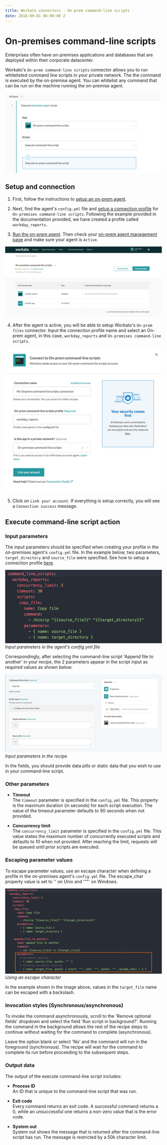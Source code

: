 ```yaml
---
title: Workato connectors - On-prem command-line scripts
date: 2018-09-01 06:00:00 Z
---
```


# On-premises command-line scripts
Enterprises often have on-premises applications and databases that are deployed within their corporate datacenter.

Workato's `On-prem command-line scripts` connector allows you to run whitelisted command line scripts in your private network. The the command is executed by the on-premise agent. You can whitelist any command that can be run on the machine running the on-premise agent. 

![On-prem command-line scripts connector](/assets/images/connectors/on-prem-command-line-scripts/on-prem-scripts-action.png)

## Setup and connection
1. First, follow the instructions to [setup an on-prem agent](https://docs.workato.com/on-prem/setup.html).

2.  Next, find the agent's `config.yml` file and [setup a connection profile](https://docs.workato.com/on-prem/profile.html#command-line-scripts-profile) for `On-premises command-line scripts`. Following the example provided in the documentation provided, we have created a profile called `workday_reports`.

3) [Run the on-prem agent](https://docs.workato.com/on-prem/run.html). Then check your [on-prem agent management page](https://www.workato.com/secure_agents) and make sure your agent is `Active`.

![On-prem agent management page](/assets/images/connectors/on-prem-command-line-scripts/on-prem-scripts-activeprofile.png)

4) After the agent is active, you will be able to setup Workato's `On-prem files` connector. Input the connection profile name and select an On-prem agent, in this case, `workday_reports` and `On-premises command-line scripts`.

![On-prem files connection setup](/assets/images/connectors/on-prem-command-line-scripts/on-prem-scripts-connection.png)

5) Click on `Link your account`. If everything is setup correctly, you will see a `Connection success` message.

## Execute command-line script action

### Input parameters

The input parameters should be specified when creating your profile in the on-premises agent's `config.yml` file. In the example below, two parameters, `target_directory` and `source_file` were specified. See how to setup a connection profile [here](https://docs.workato.com/on-prem/profile.html#command-line-scripts-profile).

![Parameters specified in yml](/assets/images/connectors/on-prem-command-line-scripts/input-parameters-yml2.png)
*Input parameters in the agent's config.yml file*

Correspondingly, after selecting the command-line script 'Append file to another' in your recipe, the 2 parameters appear in the script input as required values as shown below:

![Parameters on Workato recipe](/assets/images/connectors/on-prem-command-line-scripts/input-parameters-action2.png)
*Input parameters in the recipe*

In the fields, you should provide data pills or static data that you wish to use in your command-line script.

### Other parameters

- **Timeout**
<br>The `timeout` parameter is specified in the `config.yml` file. This property is the maximum duration (in seconds) for each script execution. The value of the timeout parameter defaults to 90 seconds when not provided. 

- **Concurrency limit**
<br> The `concurrency_limit` parameter is specified in the `config.yml` file. This value states the maximum number of concurrently executed scripts and defaults to 10 when not provided. After reaching the limit, requests will be queued until prior scripts are executed.

### Escaping parameter values

To escape parameter values, use an escape character when defining a profile in the on-premises agent's `config.yml` file. The escape_char property value is set to '\' on Unix and '""' on Windows.

![Parameters specified in yml](/assets/images/connectors/on-prem-command-line-scripts/input-parameters-yml.png)
*Using an escape character*

In the example shown in the image above, values in the `target_file` name can be escaped with a backslash. 

### Invocation styles (Synchronous/asynchronous)

To invoke the command asynchronously, scroll to the 'Remove optional fields' dropdown and select the field 'Run script in background?'. Running the command in the background allows the rest of the recipe steps to continue without waiting for the command to complete (asynchronous). 

Leave the option blank or select 'No' and the command will run in the foreground (synchronous). The recipe will wait for the command to complete its run before proceeding to the subsequent steps. 

### Output data

The output of the execute command-line script includes:

- **Process ID**
<br>An ID that is unique to the command-line script that was run.  

- **Exit code**
<br>Every command returns an exit code. A successful command returns a 0, while an unsuccessful one returns a non-zero value that is the error code.

- **System out**
<br>System out shows the message that is returned after the command-line script has run. The message is restricted by a 50k character limit.
